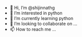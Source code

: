 - 👋 Hi, I’m @shijinnathg
- 👀 I’m interested in python
- 🌱 I’m currently learning python
- 💞️ I’m looking to collaborate on ...
- 📫 How to reach me ...

<!---
shijinnathg/shijinnathg is a ✨ special ✨ repository because its `README.md` (this file) appears on your GitHub profile.
You can click the Preview link to take a look at your changes.
--->
